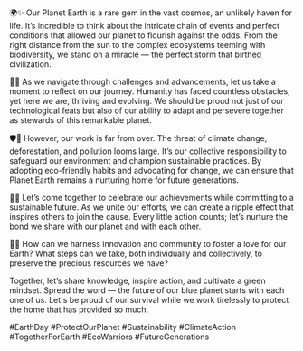 🌍✨ Our Planet Earth is a rare gem in the vast cosmos, an unlikely haven for life. It’s incredible to think about the intricate chain of events and perfect conditions that allowed our planet to flourish against the odds. From the right distance from the sun to the complex ecosystems teeming with biodiversity, we stand on a miracle — the perfect storm that birthed civilization.

🌱💪 As we navigate through challenges and advancements, let us take a moment to reflect on our journey. Humanity has faced countless obstacles, yet here we are, thriving and evolving. We should be proud not just of our technological feats but also of our ability to adapt and persevere together as stewards of this remarkable planet.

🛡️🤝 However, our work is far from over. The threat of climate change, deforestation, and pollution looms large. It’s our collective responsibility to safeguard our environment and champion sustainable practices. By adopting eco-friendly habits and advocating for change, we can ensure that Planet Earth remains a nurturing home for future generations.

🌟🌈 Let’s come together to celebrate our achievements while committing to a sustainable future. As we unite our efforts, we can create a ripple effect that inspires others to join the cause. Every little action counts; let’s nurture the bond we share with our planet and with each other. 

🚀💖 How can we harness innovation and community to foster a love for our Earth? What steps can we take, both individually and collectively, to preserve the precious resources we have? 

Together, let’s share knowledge, inspire action, and cultivate a green mindset. Spread the word — the future of our blue planet starts with each one of us. Let's be proud of our survival while we work tirelessly to protect the home that has provided so much. 

#EarthDay #ProtectOurPlanet #Sustainability #ClimateAction #TogetherForEarth #EcoWarriors #FutureGenerations